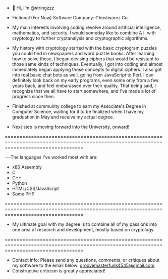 - 👋 Hi, I’m @stringzzz 
- Fictional (For Now) Software Company: Ghostwarez Co.
- My main interests involving coding revolve around artificial intelligence, mathematics, and security. 
I would someday like to combine A.I. with cryptology to further cryptanalysis and cryptographic algorithms.

- My history with cryptology started with the basic cryptogram puzzles you could find in newspapers and word puzzle books.
 After learning how to solve those, I began devising ciphers that would be resistant to those same kinds of techniques.
 Eventually, I got into coding and almost immediately began applying those concepts to digital ciphers.
 I also got into real basic chat bots as well, going from JavaScript to Perl.
 I can definitely look back on my early programs, even some only from a few years back, and feel embarassed over their quality.
 That being said, I recognize that we all have to start somewhere, and I've made a lot of progress since then.

- Finished at community college to earn my Associate's Degree in Computer Science, waiting for it to be finalized when I have
  my graduation in May and receive my actual degree.

- Next step is moving forward into the University, onward!

=======================================================================================================================================

---The languages I've worked most with are:
- x86 Assembly
- C
- C++
- Python
- HTML/CSS/JavaScript
- Some PHP

=======================================================================================================================================

- My ultimate goal with my degree is to combine all of my passions into one area of research and development, mostly based on cryptology.
  
=======================================================================================================================================

- Contact info:
 Please send any questions, comments, or critiques about my software to the email below:
 groovemasterfunk4545@gmail.com
- Constructive criticism is greatly appreciated!
